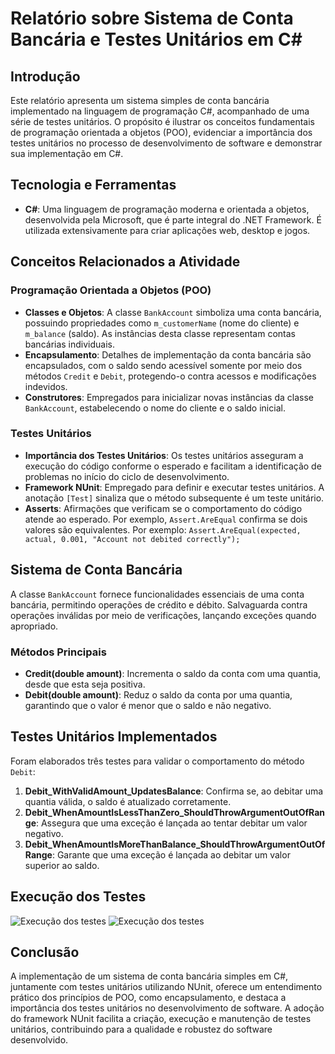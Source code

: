 
# Relatório sobre Sistema de Conta Bancária e Testes Unitários em C#

## Introdução

Este relatório apresenta um sistema simples de conta bancária implementado na linguagem de programação C#, acompanhado de uma série de testes unitários. O propósito é ilustrar os conceitos fundamentais de programação orientada a objetos (POO), evidenciar a importância dos testes unitários no processo de desenvolvimento de software e demonstrar sua implementação em C#.

## Tecnologia e Ferramentas

- **C#**: Uma linguagem de programação moderna e orientada a objetos, desenvolvida pela Microsoft, que é parte integral do .NET Framework. É utilizada extensivamente para criar aplicações web, desktop e jogos.

## Conceitos Relacionados a Atividade

### Programação Orientada a Objetos (POO)

- **Classes e Objetos**: A classe `BankAccount` simboliza uma conta bancária, possuindo propriedades como `m_customerName` (nome do cliente) e `m_balance` (saldo). As instâncias desta classe representam contas bancárias individuais.
- **Encapsulamento**: Detalhes de implementação da conta bancária são encapsulados, com o saldo sendo acessível somente por meio dos métodos `Credit` e `Debit`, protegendo-o contra acessos e modificações indevidos.
- **Construtores**: Empregados para inicializar novas instâncias da classe `BankAccount`, estabelecendo o nome do cliente e o saldo inicial.

### Testes Unitários

- **Importância dos Testes Unitários**: Os testes unitários asseguram a execução do código conforme o esperado e facilitam a identificação de problemas no início do ciclo de desenvolvimento.
- **Framework NUnit**: Empregado para definir e executar testes unitários. A anotação `[Test]` sinaliza que o método subsequente é um teste unitário.
- **Asserts**: Afirmações que verificam se o comportamento do código atende ao esperado. Por exemplo, `Assert.AreEqual` confirma se dois valores são equivalentes. Por exemplo: `Assert.AreEqual(expected, actual, 0.001, "Account not debited correctly");`

## Sistema de Conta Bancária

A classe `BankAccount` fornece funcionalidades essenciais de uma conta bancária, permitindo operações de crédito e débito. Salvaguarda contra operações inválidas por meio de verificações, lançando exceções quando apropriado.

### Métodos Principais

- **Credit(double amount)**: Incrementa o saldo da conta com uma quantia, desde que esta seja positiva.
- **Debit(double amount)**: Reduz o saldo da conta por uma quantia, garantindo que o valor é menor que o saldo e não negativo.

## Testes Unitários Implementados

Foram elaborados três testes para validar o comportamento do método `Debit`:

1. **Debit_WithValidAmount_UpdatesBalance**: Confirma se, ao debitar uma quantia válida, o saldo é atualizado corretamente.
2. **Debit_WhenAmountIsLessThanZero_ShouldThrowArgumentOutOfRange**: Assegura que uma exceção é lançada ao tentar debitar um valor negativo.
3. **Debit_WhenAmountIsMoreThanBalance_ShouldThrowArgumentOutOfRange**: Garante que uma exceção é lançada ao debitar um valor superior ao saldo.

## Execução dos Testes
![Execução dos testes](https://imgur.com/EmPEUe7.png)
![Execução dos testes](https://imgur.com/kqdPquO.png)

## Conclusão

A implementação de um sistema de conta bancária simples em C#, juntamente com testes unitários utilizando NUnit, oferece um entendimento prático dos princípios de POO, como encapsulamento, e destaca a importância dos testes unitários no desenvolvimento de software. A adoção do framework NUnit facilita a criação, execução e manutenção de testes unitários, contribuindo para a qualidade e robustez do software desenvolvido.